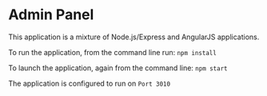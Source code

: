 Admin Panel
===========

This application is a mixture of Node.js/Express and AngularJS
applications.

To run the application, from the command line run:
`npm install`

To launch the application, again from the command line:
`npm start`

The application is configured to run on `Port 3010`